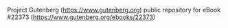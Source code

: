Project Gutenberg (https://www.gutenberg.org) public repository for eBook #22373 (https://www.gutenberg.org/ebooks/22373)
